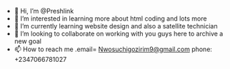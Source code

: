 - 👋 Hi, I’m @Preshlink
- 👀 I’m interested in learning more about html coding and lots more
- 🌱 I’m currently learning website design and also a satellite technician
- 💞️ I’m looking to collaborate on working with you guys here to archive a new goal
- 📫 How to reach me .email= Nwosuchigozirim9@gmail.com phone: +2347066781027

<!---
Preshlink/Preshlink is a ✨ special ✨ repository because its `README.md` (this file) appears on your GitHub profile.
You can click the Preview link to take a look at your changes.
--->
